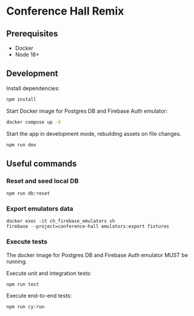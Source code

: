 # Conference Hall Remix

## Prerequisites

- Docker
- Node 18+

## Development

Install dependencies:

```sh
npm install
```

Start Docker image for Postgres DB and Firebase Auth emulator:

```sh
docker compose up -d
```

Start the app in development mode, rebuilding assets on file changes.

```sh
npm run dev
```

## Useful commands

### Reset and seed local DB

```
npm run db:reset
```

### Export emulators data

```
docker exec -it ch_firebase_emulators sh
firebase --project=conference-hall emulators:export fixtures
```

### Execute tests

The docker image for Postgres DB and Firebase Auth emulator MUST be running.

Execute unit and integration tests:

```
npm run test
```

Execute end-to-end tests:

```
npm run cy:run
```
